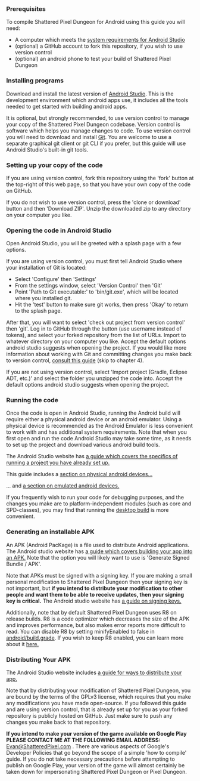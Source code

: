 ### Prerequisites

To compile Shattered Pixel Dungeon for Android using this guide you will need:
- A computer which meets the [system requirements for Android Studio](https://developer.android.com/studio#Requirements)
- (optional) a GitHub account to fork this repository, if you wish to use version control
- (optional) an android phone to test your build of Shattered Pixel Dungeon

### Installing programs

Download and install the latest version of [Android Studio](https://developer.android.com/studio). This is the development environment which android apps use, it includes all the tools needed to get started with building android apps.

It is optional, but strongly recommended, to use version control to manage your copy of the Shattered Pixel Dungeon codebase. Version control is software which helps you manage changes to code. To use version control you will need to download and install [Git](https://git-scm.com/downloads). You are welcome to use a separate graphical git client or git CLI if you prefer, but this guide will use Android Studio's built-in git tools.

### Setting up your copy of the code

If you are using version control, fork this repository using the 'fork' button at the top-right of this web page, so that you have your own copy of the code on GitHub.

If you do not wish to use version control, press the 'clone or download' button and then 'Download ZIP'. Unzip the downloaded zip to any directory on your computer you like.

### Opening the code in Android Studio

Open Android Studio, you will be greeted with a splash page with a few options.

If you are using version control, you must first tell Android Studio where your installation of Git is located:
- Select 'Configure' then 'Settings'
- From the settings window, select 'Version Control' then 'Git'
- Point 'Path to Git executable:' to 'bin/git.exe', which will be located where you installed git.
- Hit the 'test' button to make sure git works, then press 'Okay' to return to the splash page.

After that, you will want to select 'check out project from version control' then 'git'. Log in to GitHub through the button (use username instead of tokens), and select your forked repository from the list of URLs. Import to whatever directory on your computer you like. Accept the default options android studio suggests when opening the project. If you would like more information about working with Git and committing changes you make back to version control, [consult this guide](https://code.tutsplus.com/tutorials/working-with-git-in-android-studio--cms-30514) (skip to chapter 4).

If you are not using version control, select 'Import project (Gradle, Eclipse ADT, etc.)' and select the folder you unzipped the code into. Accept the default options android studio suggests when opening the project.

### Running the code

Once the code is open in Android Studio, running the Android build will require either a physical android device or an android emulator. Using a physical device is recommended as the Android Emulator is less convenient to work with and has additional system requirements. Note that when you first open and run the code Android Studio may take some time, as it needs to set up the project and download various android build tools.

The Android Studio website has [a guide which covers the specifics of running a project you have already set up.](https://developer.android.com/studio/run)

This guide includes a [section on physical android devices...](https://developer.android.com/studio/run/device.html)

... and [a section on emulated android devices.](https://developer.android.com/studio/run/emulator)

If you frequently wish to run your code for debugging purposes, and the changes you make are to platform-independent modules (such as core and SPD-classes), you may find that running the [desktop build](getting-started-desktop.md) is more convenient.

### Generating an installable APK

An APK (Android PacKage) is a file used to distribute Android applications. The Android studio website has [a guide which covers building your app into an APK.](https://developer.android.com/studio/run#reference) Note that the option you will likely want to use is 'Generate Signed Bundle / APK'.

Note that APKs must be signed with a signing key. If you are making a small personal modification to Shattered Pixel Dungeon then your signing key is not important, but **if you intend to distribute your modification to other people and want them to be able to receive updates, then your signing key is critical.** The Android studio website has [a guide on signing keys.](https://developer.android.com/studio/publish/app-signing.html#opt-out)

Additionally, note that by default Shattered Pixel Dungeon uses R8 on release builds. R8 is a code optimizer which decreases the size of the APK and improves performance, but also makes error reports more difficult to read. You can disable R8 by setting minifyEnabled to false in [android/build.grade](./android/build.gradle). If you wish to keep R8 enabled, you can learn more about it [here.](https://developer.android.com/studio/build/shrink-code)

### Distributing Your APK

The Android Studio website includes [a guide for ways to distribute your app.](https://developer.android.com/studio/publish)

Note that by distributing your modification of Shattered Pixel Dungeon, you are bound by the terms of the GPLv3 license, which requires that you make any modifications you have made open-source. If you followed this guide and are using version control, that is already set up for you as your forked repository is publicly hosted on GitHub.  Just make sure to push any changes you make back to that repository.

**If you intend to make your version of the game available on Google Play PLEASE CONTACT ME AT THE FOLLOWING EMAIL ADDRESS:** Evan@ShatteredPixel.com . There are various aspects of Google's Developer Policies that go beyond the scope of a simple 'how to compile' guide. If you do not take necessary precautions before attempting to publish on Google Play, your version of the game will almost certainly be taken down for impersonating Shattered Pixel Dungeon or Pixel Dungeon.